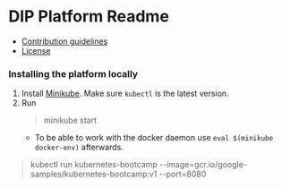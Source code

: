# DIP Platform Readme

* [Contribution guidelines](CONTRIBUTION.md)
* [License](LICENSE)

### Installing the platform locally

1. Install [Minikube](https://kubernetes.io/docs/tasks/tools/install-minikube/). Make sure `kubectl` 
is the latest version.
2. Run
    > minikube start
    * To be able to work with the docker daemon use `eval $(minikube docker-env)` afterwards. 








> kubectl run kubernetes-bootcamp --image=gcr.io/google-samples/kubernetes-bootcamp:v1 --port=8080
